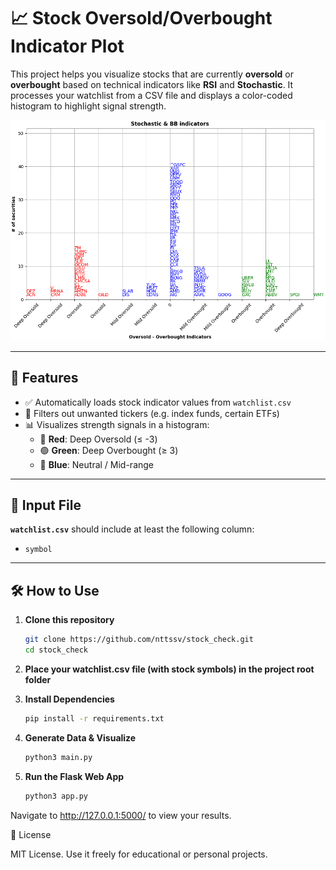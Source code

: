 # 📈 Stock Oversold/Overbought Indicator Plot

This project helps you visualize stocks that are currently **oversold** or **overbought** based on technical indicators like **RSI** and **Stochastic**. It processes your watchlist from a CSV file and displays a color-coded histogram to highlight signal strength.

![Example Chart](static/2025-08-07.png)

---

## 🚀 Features

- ✅ Automatically loads stock indicator values from `watchlist.csv`
- 🧹 Filters out unwanted tickers (e.g. index funds, certain ETFs)
- 📊 Visualizes strength signals in a histogram:
  - 🔴 **Red**: Deep Oversold (≤ -3)
  - 🟢 **Green**: Deep Overbought (≥ 3)
  - 🔵 **Blue**: Neutral / Mid-range

---

## 📂 Input File

**`watchlist.csv`** should include at least the following column:
- `symbol`

---

## 🛠️ How to Use

1. **Clone this repository**

   ```bash
   git clone https://github.com/nttssv/stock_check.git
   cd stock_check

2. **Place your watchlist.csv file (with stock symbols) in the project root folder**

3. **Install Dependencies**
	
	```bash
	pip install -r requirements.txt

4. **Generate Data & Visualize**
	
	```bash
	python3 main.py

5. **Run the Flask Web App**
	
	```bash
	python3 app.py

Navigate to http://127.0.0.1:5000/ to view your results.

📄 License

MIT License. Use it freely for educational or personal projects.


